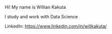 Hi! My name is Willian Kakuta

I study and work with Data Science

LinkedIn: https://www.linkedin.com/in/willkakuta/



